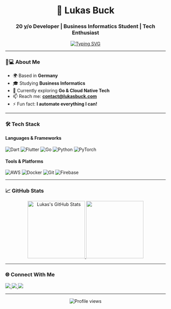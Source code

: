 <h1 align="center">🚀 Lukas Buck</h1>
<h3 align="center">20 y/o Developer | Business Informatics Student | Tech Enthusiast</h3>

<p align="center">
  <a href="https://git.io/typing-svg"><img src="https://readme-typing-svg.demolab.com?font=Fira+Code&pause=1000&color=22D3EE&center=true&vCenter=true&width=435&lines=Building+the+future+with+code;Flutter+%7C+AI+%7C+Cloud+Solutions;Always+learning+something+new" alt="Typing SVG" /></a>
</p>

---

### 🧑💻 **About Me**

- 🌍 Based in **Germany** 
- 🎓 Studying **Business Informatics**
- 🚀 Currently exploring **Go & Cloud Native Tech**
- 📫 Reach me: **contact@lukasbuck.com**
- ⚡ Fun fact: **I automate everything I can!**

---

### 🛠 **Tech Stack**

#### Languages & Frameworks
![Dart](https://img.shields.io/badge/dart-%230175C2.svg?style=for-the-badge&logo=dart&logoColor=white)
![Flutter](https://img.shields.io/badge/Flutter-%2302569B.svg?style=for-the-badge&logo=Flutter&logoColor=white)
![Go](https://img.shields.io/badge/go-%2300ADD8.svg?style=for-the-badge&logo=go&logoColor=white)
![Python](https://img.shields.io/badge/python-3670A0?style=for-the-badge&logo=python&logoColor=ffdd54)
![PyTorch](https://img.shields.io/badge/PyTorch-%23EE4C2C.svg?style=for-the-badge&logo=PyTorch&logoColor=white)

#### Tools & Platforms
![AWS](https://img.shields.io/badge/AWS-%23FF9900.svg?style=for-the-badge&logo=amazon-aws&logoColor=white)
![Docker](https://img.shields.io/badge/docker-%230db7ed.svg?style=for-the-badge&logo=docker&logoColor=white)
![Git](https://img.shields.io/badge/git-%23F05033.svg?style=for-the-badge&logo=git&logoColor=white)
![Firebase](https://img.shields.io/badge/firebase-%23039BE5.svg?style=for-the-badge&logo=firebase)

---

### 📈 **GitHub Stats**

<p align="center">
  <a href="https://github.com/anuraghazra/github-readme-stats">
    <img height="180em" src="https://github-readme-stats.vercel.app/api?username=L4XB&show_icons=true&theme=radical&hide_border=true&count_private=true" alt="Lukas's GitHub Stats"/>
    <img height="180em" src="https://github-readme-stats.vercel.app/api/top-langs/?username=L4XB&layout=compact&theme=radical&hide_border=true&langs_count=6"/>
  </a>
</p>

---

### 🌐 **Connect With Me**

<p align="">
  <a href="https://www.linkedin.com/in/lukas-buck-664384237/">
    <img src="https://img.shields.io/badge/LinkedIn-0077B5?style=for-the-badge&logo=linkedin&logoColor=white"/>
  </a>
  <a href="https://twitter.com/Lukas_Buck1">
    <img src="https://img.shields.io/badge/Twitter-1DA1F2?style=for-the-badge&logo=twitter&logoColor=white"/>
  </a>
  <a href="mailto:contact@lukasbuck.com">
    <img src="https://img.shields.io/badge/Gmail-D14836?style=for-the-badge&logo=gmail&logoColor=white"/>
  </a>
</p>

---

<p align="center">
  <img src="https://komarev.com/ghpvc/?username=lukasbuck&label=Profile+Views&color=blueviolet&style=flat-square" alt="Profile views"/>
</p>
